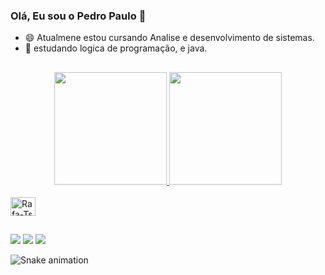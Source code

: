 ### Olá, Eu sou o Pedro Paulo 👋
- 😄 Atualmene estou cursando Analise e desenvolvimento de sistemas.
- 🌱 estudando logica de programação, e java.  

##

<div>
  <div align="center">
  <a href="https://github.com/pedropaulodev">
  <img height="180em" src="https://github-readme-stats.vercel.app/api?username=pedropaulodev&show_icons=true&theme=tokyonight&include_all_commits=true&count_private=true"/>
  <img height="180em" src="https://github-readme-stats.vercel.app/api/top-langs/?username=pedropaulodev&layout=compact&langs_count=7&theme=tokyonight"/>
</div> 
    
<div style="display: inline_block"><br>
 <img align="center" alt="Rafa-Ts" height="30" width="40"  src="https://cdn.jsdelivr.net/gh/devicons/devicon/icons/java/java-original.svg" />
</div>

 ##   
    
<div>
<a href="https://instagram.com/pedro.ppsilva/" target="_blank"><img src="https://img.shields.io/badge/-Instagram-%23E4405F?style=for-the-badge&logo=instagram&logoColor=white" target="_blank"></a>
<a href="https://www.linkedin.com/in/pedropaulotec/" target="_blank"><img src="https://img.shields.io/badge/-LinkedIn-%230077B5?style=for-the-badge&logo=linkedin&logoColor=white" target="_blank"></a>
<a href="https://www.facebook.com/profile.php?id=100000632188748" target="_blank"><img src="https://img.shields.io/badge/Facebook-1877F2?style=for-the-badge&logo=facebook&logoColor=white" target="_blank"></a>
</div>

![Snake animation](https://github.com/pedropaulodev/pedropaulodev/blob/output/github-contribution-grid-snake.svg)
